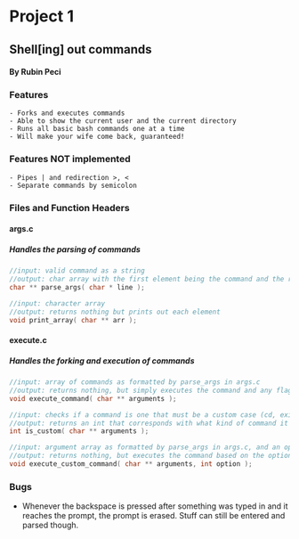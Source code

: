 # Project 1
## Shell[ing] out commands
#### By Rubin Peci

### Features
	- Forks and executes commands
	- Able to show the current user and the current directory
	- Runs all basic bash commands one at a time
	- Will make your wife come back, guaranteed!

### Features NOT implemented
	- Pipes | and redirection >, <
	- Separate commands by semicolon

### Files and Function Headers
#### args.c
##### Handles the parsing of commands
```c
//input: valid command as a string
//output: char array with the first element being the command and the rest being flags
char ** parse_args( char * line );

//input: character array
//output: returns nothing but prints out each element
void print_array( char ** arr );
``` 

	
#### execute.c
##### Handles the forking and execution of commands
```c
//input: array of commands as formatted by parse_args in args.c
//output: returns nothing, but simply executes the command and any flags
void execute_command( char ** arguments );

//input: checks if a command is one that must be a custom case (cd, exit, etc.)
//output: returns an int that corresponds with what kind of command it is
int is_custom( char ** arguments );

//input: argument array as formatted by parse_args in args.c, and an option that is an int returned by is_custom
//output: returns nothing, but executes the command based on the option
void execute_custom_command( char ** arguments, int option );
```

### Bugs
- Whenever the backspace is pressed after something was typed in and it reaches the prompt, the prompt is erased.  Stuff can still be entered and parsed though.
